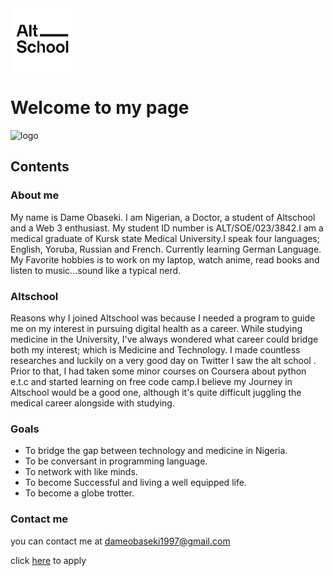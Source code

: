 <!DOCTYPE html>
<html lang="en">
  <head>
    <meta charset="UTF-8" />
    <meta name="viewport" content="width=device-width, initial-scale=1.0" />
    <title>BIOGRAPHY</title>
  </head>
  <body>
    <main>
        <img src="altschool.png" alt="logo" width="100px">
        <h1>Welcome to my page</h1>
        <img src="dame.jpg" alt="logo" width="300px">
        <section>
            <h2>Contents</h2>
            <h3>About me</h3>
            <p>My name is Dame Obaseki. I am Nigerian, a Doctor, a student of Altschool and a Web 3 enthusiast. My student ID number is ALT/SOE/023/3842.I am a medical graduate of Kursk state Medical University.I speak four languages; English, Yoruba, Russian and French. Currently learning German Language. My Favorite hobbies is to work on my laptop, watch anime, read books and listen to music...sound like a typical nerd. </p>
            <h3>Altschool</h3>
            <p>Reasons why I joined Altschool was because I needed a program to guide me on my interest in pursuing digital health as a career. While studying medicine in the University, I've always wondered what career could bridge both my interest; which is Medicine and Technology. I made countless researches and luckily on a very good day on Twitter I saw the alt school . Prior to that, I had taken some minor courses on Coursera about python e.t.c and started learning on free code camp.I believe my Journey in Altschool would be a good one, although it's quite difficult juggling the medical career alongside with studying. </p>
            <h3>Goals</h3> 
              <ul>
                <li>To bridge the gap between technology and medicine in Nigeria.</li>
                <li>To be conversant in programming language.</li>
                <li>To network with like minds.</li>
                <li>To become Successful and living a well equipped life.</li>
                <li>To become a globe trotter.</li>
              </ul>
            <h3>Contact me</h3>
            <p>you can contact me at <a target= "_blank" href="mailto:dameobaseki1997@gmail.com?subject=Inquiry">dameobaseki1997@gmail.com</a></p>
            <p> click <a href="application_form.html">here</a> to apply </p>
        </section>
    </main>
  </body>

